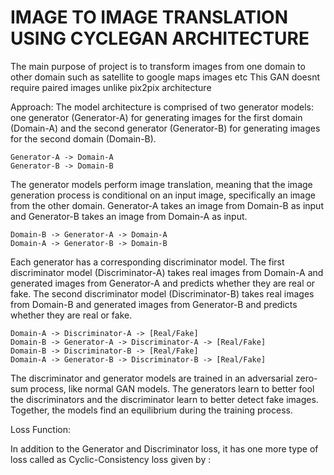 # IMAGE TO IMAGE TRANSLATION USING CYCLEGAN ARCHITECTURE

The main purpose of project is to transform images from one domain to other domain such as satellite to google maps images etc
This GAN doesnt require paired images unlike pix2pix architecture

Approach:
The model architecture is comprised of two generator models: one generator (Generator-A) for generating images for the first domain (Domain-A) and the second generator (Generator-B) for generating images for the second domain (Domain-B).

    Generator-A -> Domain-A
    Generator-B -> Domain-B

The generator models perform image translation, meaning that the image generation process is conditional on an input image, specifically an image from the other domain. Generator-A takes an image from Domain-B as input and Generator-B takes an image from Domain-A as input.

    Domain-B -> Generator-A -> Domain-A
    Domain-A -> Generator-B -> Domain-B

Each generator has a corresponding discriminator model. The first discriminator model (Discriminator-A) takes real images from Domain-A and generated images from Generator-A and predicts whether they are real or fake. The second discriminator model (Discriminator-B) takes real images from Domain-B and generated images from Generator-B and predicts whether they are real or fake.

    Domain-A -> Discriminator-A -> [Real/Fake]
    Domain-B -> Generator-A -> Discriminator-A -> [Real/Fake]
    Domain-B -> Discriminator-B -> [Real/Fake]
    Domain-A -> Generator-B -> Discriminator-B -> [Real/Fake]

The discriminator and generator models are trained in an adversarial zero-sum process, like normal GAN models. The generators learn to better fool the discriminators and the discriminator learn to better detect fake images. Together, the models find an equilibrium during the training process.

Loss Function:

In addition to the Generator and Discriminator loss, it has one more type of loss called as Cyclic-Consistency loss given by :
